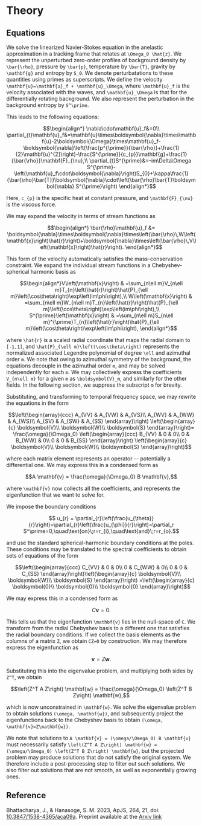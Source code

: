 # Theory

## Equations

We solve the linearized Navier-Stokes equation in the anelastic approximation in a tracking frame that rotates at
``\Omega_0 \hat{z}``. We represent the unperturbed zero-order profiles of background density by ``\bar{\rho}``, pressure by ``\bar{p}``, temperature by ``\bar{T}``, gravity by ``\mathbf{g}`` and entropy by ``S_0``. We denote perturbatations to these quantities using primes as superscripts.
We define the velocity ``\mathbf{u}=\mathbf{u}_f + \mathbf{u}_\Omega``, where ``\mathbf{u}_f`` is the velocity associated with the waves, and ``\mathbf{u}_\Omega`` is that for the differentially rotating background. We also represent the perturbation in the background entropy by ``S^\prime``.

This leads to the following equations:
```math
\begin{align*}
\nabla\cdot\mathbf{u}_f&=0\\
\partial_{t}\mathbf{u}_f&=\mathbf{u}\times\boldsymbol{\nabla}\times\mathbf{u}-2\boldsymbol{\Omega}\times\mathbf{u}_f-\boldsymbol{\nabla}\left(\frac{p^{\prime}}{\bar{\rho}}+\frac{1}{2}\mathbf{u}^{2}\right)-\frac{S^{\prime}}{c_{p}}\mathbf{g}+\frac{1}{\bar{\rho}}\mathbf{F}_{\nu},\\
\partial_{t}S^{\prime}&=-im\Delta\Omega S^{\prime}-\left(\mathbf{u}_f\cdot\boldsymbol{\nabla}\right)S_{0}+\kappa\frac{1}{\bar{\rho}\bar{T}}\boldsymbol{\nabla}\cdot\left(\bar{\rho}\bar{T}\boldsymbol{\nabla} S^{\prime}\right)
\end{align*}
```

Here, ``c_{p}`` is the specific heat at constant pressure, and ``\mathbf{F}_{\nu}`` is the viscous force.

We may expand the velocity in terms of stream functions as
```math
\begin{align*}
\bar{\rho}\mathbf{u}_f &= \boldsymbol{\nabla}\times\boldsymbol{\nabla}\times\left(\bar{\rho}\,W\left(\mathbf{x}\right)\hat{r}\right)+\boldsymbol{\nabla}\times\left(\bar{\rho}\,V\left(\mathbf{x}\right)\hat{r}\right).
\end{align*}
```
This form of the velocity automatically satisfies the mass-conservation constraint. We expand the individual stream functions in a Chebyshev-spherical harmonic basis as
```math
\begin{align*}V\left(\mathbf{x}\right) & =\sum_{n\ell m}V_{n\ell m}T_{n}\left(\hat{r}\right)\hat{P}_{\ell m}\left(\cos\theta\right)\exp\left(im\phi\right),\\
W\left(\mathbf{x}\right) & =\sum_{n\ell m}W_{n\ell m}T_{n}\left(\hat{r}\right)\hat{P}_{\ell m}\left(\cos\theta\right)\exp\left(im\phi\right),\\
S^{\prime}\left(\mathbf{x}\right) & =\sum_{n\ell m}S_{n\ell m}^{\prime}T_{n}\left(\hat{r}\right)\hat{P}_{\ell m}\left(\cos\theta\right)\exp\left(im\phi\right),
\end{align*}
```
where ``\hat{r}`` is a scaled radial coordinate that maps the radial domain to ``[-1,1]``, and ``\hat{P}_{\ell m}\left(\cos\theta\right)`` represents the normalized associated Legendre polynomial of degree ``\ell`` and azimuthal order ``m``. We note that owing to azimuthal symmetry of the background, the equations decouple in the azimuthal order ``m``, and may be solved independently for each ``m``. We may collectively express the coefficients ``V_{n\ell m}`` for a given ``m`` as ``\boldsymbol{V}_m``, and similarly for the other fields. In the following section, we suppress the subscript ``m`` for brevity.

Substituting, and transforming to temporal frequency space, we may rewrite the equations in the form
```math
\left(\begin{array}{ccc}
A_{VV} & A_{VW} & A_{VS}\\
A_{WV} & A_{WW} & A_{WS}\\
A_{SV} & A_{SW} & A_{SS}
\end{array}\right)
\left(\begin{array}{c}
\boldsymbol{V}\\
\boldsymbol{W}\\
\boldsymbol{S}
\end{array}\right)=
\frac{\omega}{\Omega_0}
\left(\begin{array}{ccc}
B_{VV} & 0 & 0\\
0 & B_{WW} & 0\\
0 & 0 & B_{SS}
\end{array}\right)
\left(\begin{array}{c}
\boldsymbol{V}\\
\boldsymbol{W}\\
\boldsymbol{S}
\end{array}\right)
```
where each matrix element represents an operator -- potentially a differential one. We may express this in a condensed form as
```math
A \mathbf{v} = \frac{\omega}{\Omega_0} B \mathbf{v},
```
where ``\mathbf{v}`` now collects all the coefficients, and represents the eigenfunction that we want to solve for.

We impose the boundary conditions
```math
 u_{r} = \partial_{r}\left(\frac{u_{\theta}}{r}\right)=\partial_{r}\left(\frac{u_{\phi}}{r}\right)=\partial_r S^\prime=0,\quad\text{on}\;r=r_{i},\quad\text{and}\;r=r_{o}.
```
and use the standard spherical-harmonic boundary conditions at the poles. These conditions may be translated to the spectral coefficients to obtain sets of equations of the form
```math
\left(\begin{array}{ccc}
C_{VV} & 0 & 0\\
0 & C_{WW} & 0\\
0 & 0 & C_{SS}
\end{array}\right)\left(\begin{array}{c}
\boldsymbol{V}\\
\boldsymbol{W}\\
\boldsymbol{S}
\end{array}\right)	=\left(\begin{array}{c}
\boldsymbol{0}\\
\boldsymbol{0}\\
\boldsymbol{0}
\end{array}\right)
```
We may express this in a condensed form as
```math
C \mathbf{v} = 0.
```
This tells us that the eigenfunction ``\mathbf{v}`` lies in the null-space of ``C``. We transform from the radial Chebyshev basis to a different one that satisfies the radial boundary conditions. If we collect the basis elements as the columns of
a matrix ``Z``, we obtain ``CZ=0`` by construction. We may therefore express the eigenfunction as
```math
\mathbf{v} = Z \mathbf{w}.
```
Substituting this into the eigenvalue problem, and multiplying both sides by ``Z^T``, we obtain
```math
\left(Z^T A Z\right) \mathbf{w} = \frac{\omega}{\Omega_0} \left(Z^T B Z\right) \mathbf{w},
```
which is now unconstrained in ``\mathbf{w}``. We solve the eigenvalue problem to obtain solutions ``(\omega, \mathbf{w})``, and subsequently project the eigenfunctions back to the Chebyshev basis to obtain ``(\omega, \mathbf{v}=Z\mathbf{w})``.

We note that solutions to ``A \mathbf{v} = (\omega/\Omega_0) B \mathbf{v}`` must necessarily satisfy ``\left(Z^T A Z\right) \mathbf{w} = (\omega/\Omega_0) \left(Z^T B Z\right) \mathbf{w}``, but the projected problem may produce solutions that do not satisfy the original system. We therefore include a post-processing step to filter out such solutions. We also filter out solutions that are not smooth, as well as exponentially growing ones.

## Reference

Bhattacharya, J., & Hanasoge, S. M. 2023, ApJS, 264, 21, doi: [10.3847/1538-4365/aca09a](https://iopscience.iop.org/article/10.3847/1538-4365/aca09a). Preprint available at the [Arxiv link](https://arxiv.org/abs/2211.03323)
